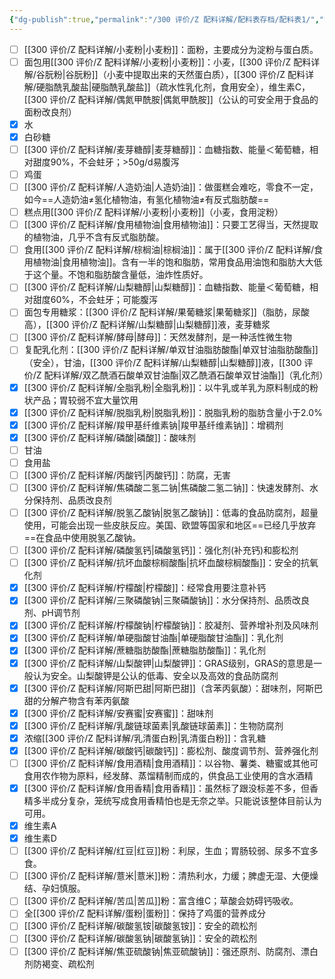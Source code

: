 ```yaml
---
{"dg-publish":true,"permalink":"/300 评价/Z 配料详解/配料表存档/配料表1/","title":"配料表1","created":"2023-05-03T16:06:25.571+08:00","updated":"2024-01-12T12:03:37.725+08:00"}
---
```



- [ ] [[300 评价/Z 配料详解/小麦粉\|小麦粉]]：面粉，主要成分为淀粉与蛋白质。
- [ ] 面包用[[300 评价/Z 配料详解/小麦粉\|小麦粉]]：小麦，[[300 评价/Z 配料详解/谷朊粉\|谷朊粉]]（小麦中提取出来的天然蛋白质），[[300 评价/Z 配料详解/硬脂酰乳酸盐\|硬脂酰乳酸盐]]（疏水性乳化剂，食用安全），维生素C，[[300 评价/Z 配料详解/偶氮甲酰胺\|偶氮甲酰胺]]（公认的可安全用于食品的面粉改良剂）
- [x] 水
- [x] 白砂糖
- [ ] [[300 评价/Z 配料详解/麦芽糖醇\|麦芽糖醇]]：血糖指数、能量＜葡萄糖，相对甜度90%，不会蛀牙；>50g/d易腹泻
- [ ] 鸡蛋
- [ ] [[300 评价/Z 配料详解/人造奶油\|人造奶油]]：做蛋糕会难吃，零食不一定，如今==人造奶油≠氢化植物油，有氢化植物油≠有反式脂肪酸==
- [ ] 糕点用[[300 评价/Z 配料详解/小麦粉\|小麦粉]]（小麦，食用淀粉）
- [ ] [[300 评价/Z 配料详解/食用植物油\|食用植物油]]：只要工艺得当，天然提取的植物油，几乎不含有反式脂肪酸。
- [ ] 食用[[300 评价/Z 配料详解/棕榈油\|棕榈油]]：属于[[300 评价/Z 配料详解/食用植物油\|食用植物油]]。含有一半的饱和脂肪，常用食品用油饱和脂肪大大低于这个量。不饱和脂肪酸含量低，油炸性质好。
- [ ] [[300 评价/Z 配料详解/山梨糖醇\|山梨糖醇]]：血糖指数、能量＜葡萄糖，相对甜度60%，不会蛀牙；可能腹泻
- [ ] 面包专用糖浆：[[300 评价/Z 配料详解/果葡糖浆\|果葡糖浆]]（脂肪，尿酸高），[[300 评价/Z 配料详解/山梨糖醇\|山梨糖醇]]液，麦芽糖浆
- [ ] [[300 评价/Z 配料详解/酵母\|酵母]]：天然发酵剂，是一种活性微生物
- [ ] 复配乳化剂：[[300 评价/Z 配料详解/单双甘油脂肪酸酯\|单双甘油脂肪酸酯]]（安全），甘油，[[300 评价/Z 配料详解/山梨糖醇\|山梨糖醇]]液，[[300 评价/Z 配料详解/双乙酰酒石酸单双甘油酯\|双乙酰酒石酸单双甘油酯]]（乳化剂）
- [x] [[300 评价/Z 配料详解/全脂乳粉\|全脂乳粉]]：以牛乳或羊乳为原料制成的粉状产品；胃较弱不宜大量饮用
- [x] [[300 评价/Z 配料详解/脱脂乳粉\|脱脂乳粉]]：脱脂乳粉的脂肪含量小于2.0%
- [x] [[300 评价/Z 配料详解/羧甲基纤维素钠\|羧甲基纤维素钠]]：增稠剂
- [x] [[300 评价/Z 配料详解/磷酸\|磷酸]]：酸味剂
- [ ] 甘油
- [ ] 食用盐
- [ ] [[300 评价/Z 配料详解/丙酸钙\|丙酸钙]]：防腐，无害
- [ ] [[300 评价/Z 配料详解/焦磷酸二氢二钠\|焦磷酸二氢二钠]]：快速发酵剂、水分保持剂、品质改良剂
- [ ] [[300 评价/Z 配料详解/脱氢乙酸钠\|脱氢乙酸钠]]：低毒的食品防腐剂，超量使用，可能会出现一些皮肤反应。美国、欧盟等国家和地区==已经几乎放弃==在食品中使用脱氢乙酸钠。
- [ ] [[300 评价/Z 配料详解/磷酸氢钙\|磷酸氢钙]]：强化剂(补充钙)和膨松剂
- [ ] [[300 评价/Z 配料详解/抗坏血酸棕榈酸酯\|抗坏血酸棕榈酸酯]]：安全的抗氧化剂
- [x] [[300 评价/Z 配料详解/柠檬酸\|柠檬酸]]：经常食用要注意补钙
- [x] [[300 评价/Z 配料详解/三聚磷酸钠\|三聚磷酸钠]]：水分保持剂、品质改良剂、pH调节剂
- [x] [[300 评价/Z 配料详解/柠檬酸钠\|柠檬酸钠]]：胶凝剂、营养增补剂及风味剂
- [x] [[300 评价/Z 配料详解/单硬脂酸甘油酯\|单硬脂酸甘油酯]]：乳化剂
- [x] [[300 评价/Z 配料详解/蔗糖脂肪酸酯\|蔗糖脂肪酸酯]]：乳化剂
- [x] [[300 评价/Z 配料详解/山梨酸钾\|山梨酸钾]]：GRAS级别，GRAS的意思是一般认为安全。山梨酸钾是公认的低毒、安全以及高效的食品防腐剂
- [x] [[300 评价/Z 配料详解/阿斯巴甜\|阿斯巴甜]]（含苯丙氨酸）：甜味剂，阿斯巴甜的分解产物含有苯丙氨酸
- [x] [[300 评价/Z 配料详解/安赛蜜\|安赛蜜]]：甜味剂
- [x] [[300 评价/Z 配料详解/乳酸链球菌素\|乳酸链球菌素]]：生物防腐剂
- [x] 浓缩[[300 评价/Z 配料详解/乳清蛋白粉\|乳清蛋白粉]]：含乳糖
- [x] [[300 评价/Z 配料详解/碳酸钙\|碳酸钙]]：膨松剂、酸度调节剂、营养强化剂
- [ ] [[300 评价/Z 配料详解/食用酒精\|食用酒精]]：以谷物、薯类、糖蜜或其他可食用农作物为原料，经发酵、蒸馏精制而成的，供食品工业使用的含水酒精
- [x] [[300 评价/Z 配料详解/食用香精\|食用香精]]：虽然标了跟没标差不多，但香精多半成分复杂，笼统写成食用香精怕也是无奈之举。只能说该整体目前认为可用。
- [x] 维生素A
- [x] 维生素D
- [ ] [[300 评价/Z 配料详解/红豆\|红豆]]粉：利尿，生血；胃肠较弱、尿多不宜多食。
- [ ] [[300 评价/Z 配料详解/薏米\|薏米]]粉：清热利水，力缓；脾虚无湿、大便燥结、孕妇慎服。
- [ ] [[300 评价/Z 配料详解/苦瓜\|苦瓜]]粉：富含维C；草酸会妨碍钙吸收。
- [ ] 全[[300 评价/Z 配料详解/蛋粉\|蛋粉]]：保持了鸡蛋的营养成分
- [ ] [[300 评价/Z 配料详解/碳酸氢铵\|碳酸氢铵]]：安全的疏松剂
- [ ] [[300 评价/Z 配料详解/碳酸氢钠\|碳酸氢钠]]：安全的疏松剂
- [ ] [[300 评价/Z 配料详解/焦亚硫酸钠\|焦亚硫酸钠]]：强还原剂、防腐剂、漂白剂防褐变、疏松剂